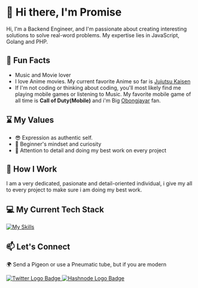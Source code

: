 #  👋 Hi there, I'm Promise

Hi, I'm a Backend Engineer, and I'm passionate about creating interesting solutions to solve real-word problems. My expertise lies in JavaScript, Golang and PHP.


## 📖 Fun Facts

- Music and Movie lover
- I love Anime movies. My current favorite Anime so far is [Jujutsu Kaisen](https://www.imdb.com/title/tt12343534/)
- If I'm not coding or thinking about coding, you'll most likely find me playing mobile games or listening to Music. My favorite mobile game of all time is **Call of Duty(Mobile)** and i'm Big [Obongjayar](https://open.spotify.com/artist/6l7R1jntPahGxwJt7Tky8h?autoplay=true) fan.


## ⌛ My Values

- 😎 Expression as authentic self.
- 📙 Beginner's mindset and curiosity
- 🔭 Attention to detail and doing my best work on every project

## 💼 How I Work

I am a very dedicated, pasionate and detail-oriented individual, i give my all to every project to make sure i am doing my best work.


## 💻 My Current Tech Stack

[![My Skills](https://skillicons.dev/icons?i=js,go,php,css,docker,mongodb,mysql,postgres,linux,&theme=dark)](https://skillicons.dev)


## 📫 Let's Connect


🌍 Send a Pigeon or use a Pneumatic tube, but if you are modern

<a href="https://twitter.com/mrpromisefemi">
  <img
      src="https://img.shields.io/badge/Twitter-1DA1F2?style=for-the-badge&logo=twitter&logoColor=white"
      alt="Twitter Logo Badge" />
</a>

<a href="https://www.linkedin.com/in/promisefemi/">
  <img
      src="https://img.shields.io/badge/linkedin-2962FF?style=for-the-badge&logo=hashnode&logoColor=white"
      alt="Hashnode Logo Badge"/>
</a>
 

